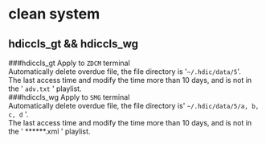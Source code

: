 clean system
============
hdiccls_gt  &&  hdiccls_wg
--------------------------

###hdiccls_gt
Apply to `ZDCM` terminal<br>
Automatically delete overdue file, the file directory is '`~/.hdic/data/5`'.<br>
The last access time and modify the time more than 10 days, and is not in the ' `adv.txt` ' playlist.</br>
###hdiccls_wg
Apply to `SMG` terminal<br>
Automatically delete overdue file, the file directory is' `~/.hdic/data/5/a, b, c, d` '.<br>
The last access time and modify the time more than 10 days, and is not in the ' ******.xml  ' playlist.</br>
